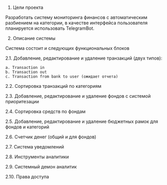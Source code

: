 1. Цели проекта

Разработать систему мониторинга финансов с автоматическим разбиением на категории, в качестве интерфейса
пользователя планируется использовать TelegramBot.

2. Описание системы

Система состоит и следующих функциональных блоков

2.1. Добавление, редактирование и удаление транзакций (двух типов):

    a. Transaction in
    b. Transaction out
    c. Transaction from bank to user (ожидает отчета) 

2.2. Сортировка транзакций по категориям

2.3. Добавление, редактирование и удаление фондов с системой приоритезации

2.4. Сортировка средств по фондам

2.5. Добавление, редактирование и удаление бюджетных рамок для фондов и категорий

2.6. Счетчик денег (общий и для фондов)

2.7. Система уведомлений

2.8. Инструменты аналитики

2.9. Системный демон аналитик

2.10. Права доступа

